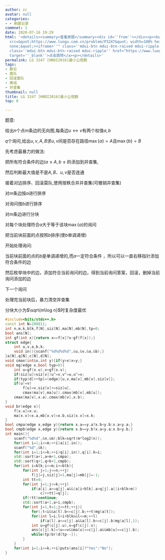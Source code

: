 ```yaml
---
author: zc
avatar: null
categories:
- - 刷题记录
commnet: 1
date: 2020-07-16 19:29
html: '<details><summary>查看原题</summary><div id=''from''></div><p><button onclick="document.getElementById(''from'').innerHTML=''<iframe
  src=&quot;https://www.luogu.com.cn/problem/P3247&quot; width=100% height=800px style=&quot;border:
  none;&quot;><iframe>''" class=''mdui-btn mdui-btn-raised mdui-ripple''>点击加载</button><a
  class=''mdui-btn mdui-btn-raised mdui-ripple'' href="https://www.luogu.com.cn/problem/P3247"
  target=''_blank''>点击跳转</a><p></details>'
permalink: LG 3247 [HNOI2016]最小公倍数
tags:
- 数论
- 莫队
- 回滚莫队
- 离线
- 并查集
thumbnail: null
title: LG 3247 [HNOI2016]最小公倍数
top: 0

---
```

题意:

给出$n$个点$m$条边的无向图,每条边$u\leftrightarrow v$有两个权值$a,b$

$q$个询问,给出$u,v,A,B$求$u,v$间是否存在路径$\max\{a\}=A$且$\max\{b\}=B$

先考虑最暴力的做法:

把所有符合条件的边($a\le A,b\le B$)添加到并查集,

然后判断最大值是不是$A,B$、$u,v$是否连通

接着对边排序、回滚莫队,使用按秩合并并查集(可撤销并查集)

对$m$条边按$a$进行排序

对询问按$b$进行排序

对$m$条边进行分块

对每个块处理符合$a$大于等于该块$\max\{a\}$的询问

把当前块前面的点按照$b$排序(使$b$单调递增)

开始处理询问:

当前块前面的点的$b$是单调递增的,而$a$一定符合条件
，所以可以一直右移指针添加符合条件的边

然后枚举块中的边，添加符合当前询问的边，得到当前询问答案，回滚，删掉当前询问添加的边

下一个询问

处理完当前块后，暴力清空并查集

分块大小为$\sqrt{m\log n}$时复杂度最优
```cpp
#include<bits/stdc++.h>
const int N=100011;
int n,m,k,blk,f[N],siz[N],ma[N],mb[N],tp=0;
bool ans[N];
int gf(int x){return x==f[x]?x:gf(f[x]);}
struct edge{
    int u,v,a,b,k;
    void in(){scanf("%d%d%d%d",&u,&v,&a,&b);}
}a[N],q[N],c[N],d[N];
void cmax(int&x,int y){if(y>x)x=y;}
void mg(edge x,bool typ=0){
    int u=gf(x.u),v=gf(x.v);
    if(siz[u]>siz[v])u^=v,v^=u,u^=v;
    if(typ)d[++tp]=(edge){u,v,ma[v],mb[v],siz[v]};
    if(u!=v)
        f[u]=v,siz[v]+=siz[u],
        cmax(ma[v],ma[u]),cmax(mb[v],mb[u]);
    cmax(ma[v],x.a),cmax(mb[v],x.b);
}
void br(edge x){
    f[x.u]=x.u;
    ma[x.v]=x.a,mb[x.v]=x.b,siz[x.v]=x.k;
}
bool cmpa(edge x,edge y){return x.a==y.a?x.b<y.b:x.a<y.a;}
bool cmpb(edge x,edge y){return x.b==y.b?x.a<y.a:x.b<y.b;}
int main(){
    scanf("%d%d",&n,&m);blk=sqrt(m*log2(n));
    for(int i=1;i<=m;++i)a[i].in();
    scanf("%d",&k);
    for(int i=1;i<=k;++i)q[i].in(),q[i].k=i;
    std::sort(a+1,a+m+1,cmpa);
    std::sort(q+1,q+k+1,cmpb);
    for(int i=blk;i<=m;i+=blk){
        for(int j=1;j<=n;++j)
            f[j]=j,siz[j]=1,ma[j]=mb[j]=-1;
        int tt=0;
        for(int j=1;j<=k;++j)
            if(a[i].a<=q[j].a&&(a[i+blk].a>q[j].a||i+blk>m))
                c[++tt]=q[j];
        if(!tt)continue;
        std::sort(a+1,a+i,cmpb);
        for(int j=1,t=1;j<=tt;++j){
            for(;t<i&&a[t].b<=c[j].b;++t)mg(a[t]);
            for(int l=i;l<i+blk&&l<=m;++l)
                if(a[l].a<=c[j].a&&a[l].b<=c[j].b)mg(a[l],1);
            int u=gf(c[j].u),v=gf(c[j].v);
            ans[c[j].k]=(u==v&&ma[u]==c[j].a&&mb[u]==c[j].b);
            while(tp)br(d[tp--]);
        }
    }
    for(int i=1;i<=k;++i)puts(ans[i]?"Yes":"No");
}
```
